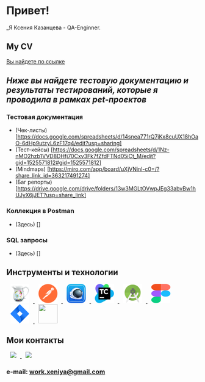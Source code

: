 # Привет!
_Я Ксения Казанцева - QA-Enginner. 

## My CV
[Вы найдете по ссылке](https://docs.google.com/document/d/17kglM6AhhcoJwp57c3AQ1RuzkqKRz_hiQrAuN4VyEUA/edit?usp=sharing)

## *Ниже вы найдете тестовую документацию и результаты тестирований, которые я проводила в рамках pet-проектов*

### Тестовая документация
- (Чек-листы) [https://docs.google.com/spreadsheets/d/14snea771rQ7jKx8cuUX18hOaO-6dHp9utzyL6zF17q4/edit?usp=sharing]
- (Тест-кейсы) [https://docs.google.com/spreadsheets/d/1Nz-nMO2hzb1VVD8DHfj70Cxv3Fk7fZfdFTNd05iCt_M/edit?gid=1525571812#gid=1525571812]
- (Mindmaps) [https://miro.com/app/board/uXjVNinl-c0=/?share_link_id=363217491274]
- (Баг репорты) [https://drive.google.com/drive/folders/13w3MGLtOVwpJEg33abvBw1hUJyX6jJET?usp=share_link]

### Коллекция в Postman
- (Здесь) []

### SQL запросы
- (Здесь) []

## Инструменты и технологии

<a href="https://www.charlesproxy.com/">
  <img src="https://github.com/qajenna/qajenna/raw/main/icons/Charles.png" width="50" height="50" hspace="10">
</a>
<a href="https://www.postman.com/">
  <img src="https://github.com/qajenna/qajenna/raw/main/icons/Postman.png" width="50" height="50" hspace="10">
</a>
<a href="https://proxyman.io/">
  <img src="https://github.com/qajenna/qajenna/raw/main/icons/Proxyman.png" width="50" height="50" hspace="10">
</a>
<a href="https://www.jetbrains.com/teamcity/">
  <img src="https://github.com/qajenna/qajenna/raw/main/icons/TeamCity.png" width="50" height="50" hspace="10">
</a>
<a href="https://developer.android.com/studio">
  <img src="https://github.com/qajenna/qajenna/raw/main/icons/Android%20Studio.png" width="50" height="50" hspace="10">
</a>
<a href="https://figma.com/">
  <img src="https://github.com/qajenna/qajenna/raw/main/icons/Figma.svg" width="50" height="50" hspace="10">
</a>
<a href="https://www.atlassian.com/software/jira">
  <img src="https://github.com/qajenna/qajenna/raw/main/icons/Jira.png" width="50" height="50" hspace="10">
</a>
<a href="https://apidocjs.com">
  <img src="https://avatars.githubusercontent.com/u/4103663?v=4" width="50" height="50" hspace="10">
</a>

## Мои контакты
<a href="https://www.linkedin.com/in/xeniyakazantseva/">
  <img src="https://camo.githubusercontent.com/7bec9379f85ca670bfbd9459c3698fcb38fb132366adb992446da42c2633c2e5/68747470733a2f2f696d672e736869656c64732e696f2f62616467652f2d4c696e6b6564496e2d3065373661383f7374796c653d666c61742d737175617265266c6f676f3d4c696e6b6564696e266c6f676f436f6c6f723d7768697465" hspace="10">
</a>
<a href="https://t.me/kk_xeniya">
  <img src="https://camo.githubusercontent.com/34d86d7ff213ce643ac37f69347b1d45cf6ffa4bbf4a9d27ca4e1be077bb963c/68747470733a2f2f696d672e736869656c64732e696f2f62616467652f2d54656c656772616d2d3030383863633f7374796c653d666c61742d737175617265266c6f676f3d54656c656772616d266c6f676f436f6c6f723d7768697465" hspace="10">
</a>

### e-mail: work.xeniya@gmail.com
